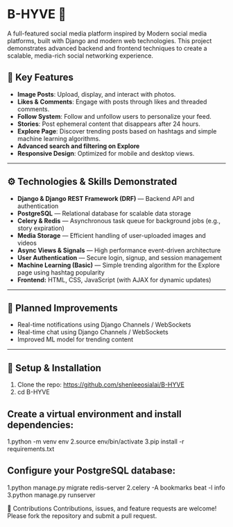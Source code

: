 # B-HYVE 🚀

A full-featured social media platform inspired by Modern social media platforms, built with Django and modern web technologies. This project demonstrates advanced backend and frontend techniques to create a scalable, media-rich social networking experience.

## 🌟 Key Features

- **Image Posts**: Upload, display, and interact with photos.
- **Likes & Comments**: Engage with posts through likes and threaded comments.
- **Follow System**: Follow and unfollow users to personalize your feed.
- **Stories**: Post ephemeral content that disappears after 24 hours.
- **Explore Page**: Discover trending posts based on hashtags and simple machine learning algorithms.
- **Advanced search and filtering on Explore**
- **Responsive Design**: Optimized for mobile and desktop views.

---

## ⚙️ Technologies & Skills Demonstrated

- **Django & Django REST Framework (DRF)** — Backend API and authentication
- **PostgreSQL** — Relational database for scalable data storage
- **Celery & Redis** — Asynchronous task queue for background jobs (e.g., story expiration)
- **Media Storage** — Efficient handling of user-uploaded images and videos
- **Async Views & Signals** — High performance event-driven architecture
- **User Authentication** — Secure login, signup, and session management
- **Machine Learning (Basic)** — Simple trending algorithm for the Explore page using hashtag popularity
- **Frontend:** HTML, CSS, JavaScript (with AJAX for dynamic updates)

---

## 🚧 Planned Improvements

- Real-time notifications using Django Channels / WebSockets
- Real-time chat using Django Channels / WebSockets
- Improved ML model for trending content

---

## 🔧 Setup & Installation

1. Clone the repo:
   https://github.com/shenleeosialai/B-HYVE
2. cd B-HYVE

## Create a virtual environment and install dependencies:

1.python -m venv env
2.source env/bin/activate
3.pip install -r requirements.txt

## Configure your PostgreSQL database:

1.python manage.py migrate
redis-server
2.celery -A bookmarks beat -l info
3.python manage.py runserver

🤝 Contributions
Contributions, issues, and feature requests are welcome! Please fork the repository and submit a pull request.

